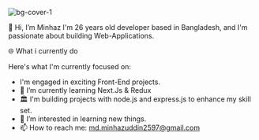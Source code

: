 ![bg-cover-1](https://github.com/minhaz50/minhaz50/assets/77971247/1064f558-b4fe-4646-8794-cc5976cfcd94)


👋 Hi, I’m Minhaz
I'm 26 years old developer based in Bangladesh, and I'm passionate about building  Web-Applications.


🌐 What i currently do

Here's what I'm currently focused on:
- I'm engaged in exciting Front-End projects.
- 🌱 I’m currently learning Next.Js & Redux
- 🏛 I'm building projects with node.js and express.js to enhance my skill set.
- 👀 I’m interested in learning new things.
- 📫 How to reach me: md.minhazuddin2597@gmail.com

<!---
minhaz50/minhaz50 is a ✨ special ✨ repository because its `README.md` (this file) appears on your GitHub profile.
You can click the Preview link to take a look at your changes.
--->
